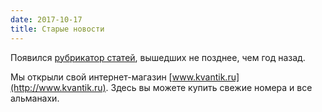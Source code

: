 ```yaml
---
date: 2017-10-17
title: Старые новости
---
```


Появился [рубрикатор статей](http://kvantik.com/art/), вышедших не позднее, чем год назад.

Мы открыли свой интернет-магазин [www.kvantik.ru](http://www.kvantik.ru). Здесь вы можете купить свежие номера и все альманахи.